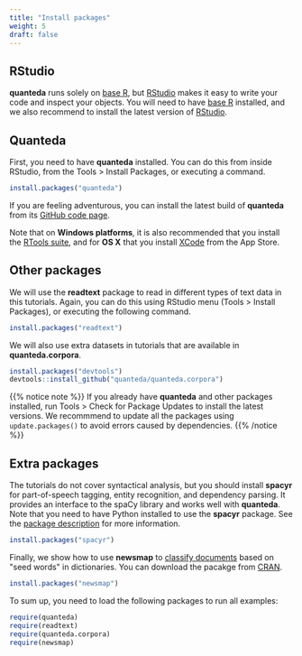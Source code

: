 ```yaml
---
title: "Install packages"
weight: 5
draft: false
---
```


## RStudio

**quanteda** runs solely on [base R](https://cran.r-project.org/), but [RStudio](https://www.rstudio.com/products/rstudio/download/) makes it easy to write your code and inspect your objects. You will need to have [base R](https://cran.r-project.org/) installed, and we also recommend to install the latest version of [RStudio](https://www.rstudio.com/products/rstudio/download/).

## Quanteda

First, you need to have **quanteda** installed. You can do this from inside RStudio, from the Tools > Install Packages, or executing a command.


```r
install.packages("quanteda")
```

If you are feeling adventurous, you can install the latest build of **quanteda** from its [GitHub code page](https://github.com/quanteda/quanteda).

Note that on **Windows platforms**, it is also recommended that you install the [RTools suite](https://cran.r-project.org/bin/windows/Rtools/), and for **OS X** that you install [XCode](https://itunes.apple.com/gb/app/xcode/id497799835?mt=12) from the App Store.


## Other packages

We will use the **readtext** package to read in different types of text data in this tutorials. Again, you can do this using RStudio menu (Tools > Install Packages), or executing the following command.


```r
install.packages("readtext")
```

We will also use extra datasets in tutorials that are available in **quanteda.corpora**.


```r
install.packages("devtools")
devtools::install_github("quanteda/quanteda.corpora")
```

{{% notice note %}}
If you already have **quanteda** and other packages installed, run Tools > Check for Package Updates to install the latest versions. We recommmend to update all the packages using `update.packages()` to avoid errors caused by dependencies.
{{% /notice %}}


## Extra packages

The tutorials do not cover syntactical analysis, but you should install **spacyr** for  part-of-speech tagging, entity recognition, and dependency parsing. It provides an interface to the spaCy library and works well with **quanteda**. Note that you need to have Python installed to use the **spacyr** package. See the [package description](https://github.com/quanteda/spacyr/blob/master/README.md) for more information.


```r
install.packages("spacyr")
```


Finally, we show how to use **newsmap** to [classify documents](https://tutorials.quanteda.io/machine-learning/newsmap/) based on "seed words" in dictionaries. You can download the pacakge from [CRAN](https://cran.r-project.org/package=newsmap).


```r
install.packages("newsmap")
```

To sum up, you need to load the following packages to run all examples: 


```r
require(quanteda)
require(readtext)
require(quanteda.corpora)
require(newsmap)
```
